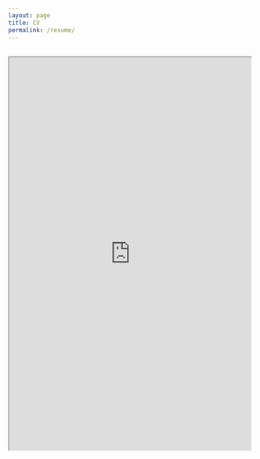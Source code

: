 ```yaml
---
layout: page
title: CV
permalink: /resume/
---
```


<div class='manual-container'>
<div layout="vertical" layout-fill>
<md-content>
<section class="wrapper" id="cv">
<br/>
<iframe src="https://kariemoorman.github.io/CV-Karie_Moorman.docx_Fall2018.pdf" type="application/pdf" width="98%;" height="800px;"> 

<p>It appears you don't have a PDF plug-in for this browser. Not a problem... Go to <a href = "https://drive.google.com/file/d/1XeZCZsaOTJQO6HQLyFBbUVm_y962RxJj/view?usp=sharing" target="_blank"><strong>cv_karie_moorman.pdf</strong></a> to download the PDF file.</a></p>  
</iframe>
<br/>
<br/>
</section>
</md-content>
</div>
</div>
